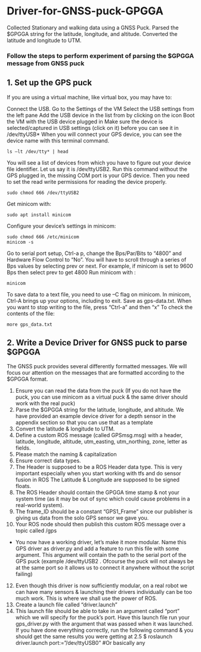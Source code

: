 # Driver-for-GNSS-puck-GPGGA
Collected Stationary and walking data using a GNSS Puck. Parsed the $GPGGA string for the latitude, longitude, and altitude. Converted the latitude and longitude to UTM.


### Follow the steps to perform experiment of parsing the $GPGGA message from GNSS puck

## 1. Set up the GPS puck

If you are using a virtual machine, like virtual box, you may have to:

Connect the USB.
Go to the Settings of the VM
Select the USB settings from the left pane
Add the USB device in the list from by clicking on the icon
Boot the VM with the USB device plugged in
Make sure the device is selected/captured in USB settings (click on it) before you can see it in /dev/ttyUSB* When you will connect your GPS device, you can see the device name with this terminal command.   
    
    ls –lt /dev/tty* | head
You will see a list of devices from which you have to figure out your device file identifier. Let us say it is /dev/ttyUSB2. Run this command without the GPS plugged in, the missing COM port is your GPS device. Then you need to set the read write permissions for reading the device properly.

    sudo chmod 666 /dev/ttyUSB2
Get minicom with:

    sudo apt install minicom
Configure your device’s settings in minicom:

    sudo chmod 666 /etc/minicom
    minicom -s
Go to serial port setup, Ctrl-a p, change the Bps/Par/Bits to “4800” and Hardware Flow Control to “No”. You will have to scroll through a series of Bps values by selecting prev or next. For example, if minicom is set to 9600 Bps then select prev to get 4800 Run minicom with :

    minicom
To save data to a text file, you need to use –C flag on minicom. In minicom, Ctrl-A brings up your options, including to exit. Save as gps-data.txt. When you want to stop writing to the file, press “Ctrl-a” and then “x” To check the contents of the file:

    more gps_data.txt
##


## 2. Write a Device Driver for GNSS puck to parse $GPGGA

The GNSS puck provides several differently formatted messages. We will focus our attention on the messages that are formatted according to the $GPGGA format.

1. Ensure you can read the data from the puck (If you do not have the puck, you can use minicom as a virtual puck & the same driver should work with the real puck)
2. Parse the $GPGGA string for the latitude, longitude, and altitude. We have provided an example device driver for a depth sensor in the appendix section so that you can use that as a template
3. Convert the latitude & longitude to UTM.
4. Define a custom ROS message (called GPSmsg.msg) with a header, latitude, longitude, altitude, utm_easting, utm_northing, zone, letter as fields.
5. Please match the naming & capitalization
6. Ensure correct data types.
7. The Header is supposed to be a ROS Header data type. This is very important especially when you start working with tfs and do sensor fusion in ROS
The Latitude & Longitude are supposed to be signed floats.
8. The ROS Header should contain the GPGGA time stamp & not your system time (as it may be out of sync which could cause problems in a real-world system).
9. The frame_ID should be a constant “GPS1_Frame” since our publisher is giving us data from the solo GPS sensor we gave you.
10. Your ROS node should then publish this custom ROS message over a topic called /gps
- You now have a working driver, let’s make it more modular. Name this GPS driver as driver.py and add a feature to run this file with some argument. This argument will contain the path to the serial port of the GPS puck (example /dev/ttyUSB2 . Ofcourse the puck will not always be at the same port so it allows us to connect it anywhere without the script failing)
12. Even though this driver is now sufficiently modular, on a real robot we can have many sensors & launching their drivers individually can be too much work. This is where we shall use the power of ROS.
13. Create a launch file called “driver.launch”
14. This launch file should be able to take in an argument called “port” which we will specify for the puck’s port.
Have this launch file run your gps_driver.py with the argument that was passed when it was launched.
If you have done everything correctly, run the following command & you should get the same results you were getting at 2.5
$ roslaunch driver.launch port:=”/dev/ttyUSB0” #Or basically any

